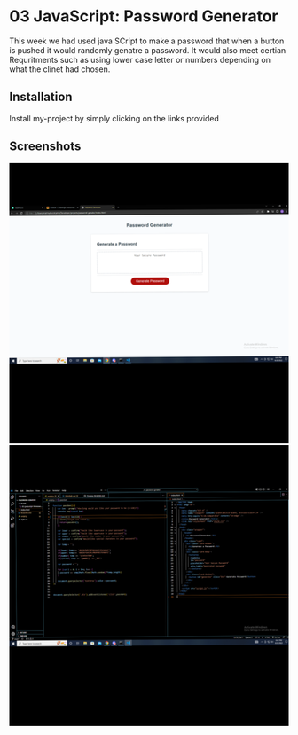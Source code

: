 # 03 JavaScript: Password Generator


 This week we had used java SCript to make a password that when a button is pushed it would randomly genatre a password. It would also meet certian Requritments such as using lower case letter or numbers depending on what the clinet had chosen.  

## Installation

Install my-project by simply clicking on the links provided

    
## Screenshots
![](Assets/images/Screenshot%20(21).jpg)
![](Assets/images/Screenshot%20(22).jpg)

